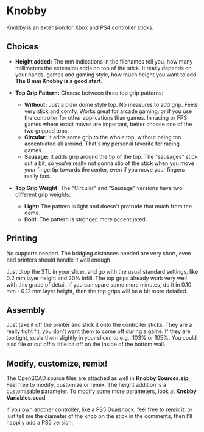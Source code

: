 # Knobby

Knobby is an extension for Xbox and PS4 controller sticks.


## Choices

- **Height added:** The mm indications in the filenames tell you, how many
  millimeters the extension adds on top of the stick. It really depends on
  your hands, games and gaming style, how much height you want to add.
  **The 8 mm Knobby is a good start.**


- **Top Grip Pattern:** Choose between three top grip patterns:
  
    - **Without:** Just a plain dome style top. No measures to add grip. Feels
      very slick and comfy. Works great for arcade gaming, or if you use the
      controller for other applications than games. In racing or FPS games
      where exact moves are important, better choose one of the two gripped tops.
    - **Circular:** It adds some grip to the whole top, without being too accentuated
      all around. That's my personal favorite for racing games.
    - **Sausage:** It adds grip around the tip of the top. The "sausages" stick
      out a bit, so you're really not gonna slip of the stick when you move your
      fingertip towards the center, even if you move your fingers really fast.


- **Top Grip Weight:** The "Circular" and "Sausage" versions have two different
  grip weights:
  
    - **Light:** The pattern is light and doesn't protrude that much from the dome.
    - **Bold:** The pattern is stronger, more accentuated.


## Printing

No supports needed. The bridging distances needed are very short, even bad
printers should handle it well enough.

Just drop the STL in your slicer, and go with the usual standard settings,
like 0.2 mm layer height and 20% infill. The top grips already work very well
with this grade of detail. If you can spare some more minutes, do it in
0.10 mm - 0.12 mm layer height, then the top grips will be a bit more detailed.


## Assembly

Just take it off the printer and stick it onto the controller sticks. They are
a really tight fit, you don't want them to come off during a game. If they are
too tight, scale them slightly in your slicer, to e.g., 103% or 105%. You could
also file or cut off a little bit off on the inside of the bottom wall.


## Modify, customize, remix!

The OpenSCAD source files are attached as well in **Knobby Sources.zip**. Feel
free to modify, customize or remix. The height addition is a customizable
parameter. To modify some more parameters, look at **Knobby Variables.scad**.

If you own another controller, like a PS5 Dualshock, feel free to remix it,
or just tell me the diameter of the knob on the stick in the comments, then
I'll happily add a PS5 version.
